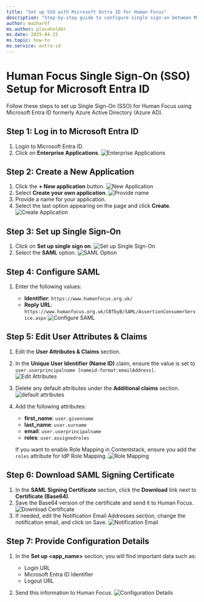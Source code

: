 ```yaml
---
title: "Set up SSO with Microsoft Entra ID for Human Focus"
description: "Step-by-step guide to configure single sign-on between Microsoft Entra ID and Human Focus."
author: mazharhf
ms.author: placeholder
ms.date: 2025-04-25
ms.topic: how-to
ms.service: entra-id
---
```


# Human Focus Single Sign-On (SSO) Setup for Microsoft Entra ID

Follow these steps to set up Single Sign-On (SSO) for Human Focus using Microsoft Entra ID formerly Azure Active Directory (Azure AD).

## Step 1: Log in to Microsoft Entra ID

1. Login to Microsoft Entra ID.
2. Click on **Enterprise Applications**.
   ![Enterprise Applications](common/HF-overview.png)

## Step 2: Create a New Application

1. Click the **+ New application** button.
   ![New Application](common/HF-allApplication.png)
2. Select **Create your own application**.
   ![Provide name](common/HF-brows.png)
3. Provide a name for your application.
4. Select the last option appearing on the page and click **Create**.
   ![Create Application](common/HF-create.png)

## Step 3: Set up Single Sign-On

1. Click on **Set up single sign on**.
   ![Set up Single Sign-On](common/HF-properties.png)
2. Select the **SAML** option.
   ![SAML Option](common/HF-saml.png)

## Step 4: Configure SAML

1. Enter the following values:

    - **Identifier**: `https://www.humanfocus.org.uk/`
    - **Reply URL**: `https://www.humanfocus.org.uk/CBTbyB/SAML/AssertionConsumerService.aspx`
   ![Configure SAML](common/HF-signOn.png)

## Step 5: Edit User Attributes & Claims

1. Edit the **User Attributes & Claims** section.
2. In the **Unique User Identifier (Name ID)** claim, ensure the value is set to `user.userprincipalname [nameid-format:emailAddress]`.
    ![Edit Attributes](common/HF-manageClaim.png)

3. Delete any default attributes under the **Additional claims** section.
    ![default attributes](common/HF-attribute.png)

4. Add the following attributes:

    - **first_name**: `user.givenname`
    - **last_name**: `user.surname`
    - **email**: `user.userprincipalname`
    - **roles**: `user.assignedroles`

    If you want to enable Role Mapping in Contentstack, ensure you add the `roles` attribute for IdP Role Mapping.
    ![Role Mapping](common/HF-managesave.png)

## Step 6: Download SAML Signing Certificate

1. In the **SAML Signing Certificate** section, click the **Download** link next to **Certificate (Base64)**.
2. Save the Base64 version of the certificate and send it to Human Focus.
   ![Download Certificate](common/HF-samlcert.png)
3. If needed, edit the Notification Email Addresses section, change the notification
email, and click on Save.
   ![Notification Email](common/HF-signcert.png)

## Step 7: Provide Configuration Details

1. In the **Set up <app_name>** section, you will find important data such as:

    - Login URL
    - Microsoft Entra ID Identifier
    - Logout URL

2. Send this information to Human Focus.
   ![Configuration Details](common/HF-setup.png)
